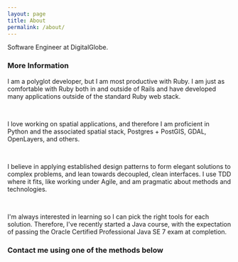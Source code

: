 ```yaml
---
layout: page
title: About
permalink: /about/
---
```


Software Engineer at DigitalGlobe.

### More Information

I am a polyglot developer, but I am most productive with Ruby. I am just as comfortable with Ruby both in and outside of Rails and have developed many applications outside of the standard Ruby web stack.

<br>

I love working on spatial applications, and therefore I am proficient in Python and the associated spatial stack, Postgres + PostGIS, GDAL, OpenLayers, and others.

<br>

I believe in applying established design patterns to form elegant solutions to complex problems, and lean towards decoupled, clean interfaces. I use TDD where it fits, like working under Agile, and am pragmatic about methods and technologies.

<br>

I'm always interested in learning so I can pick the right tools for each solution.  Therefore, I've recently started a Java course, with the expectation of passing the Oracle Certified Professional Java SE 7 exam at completion.

### Contact me using one of the methods below
